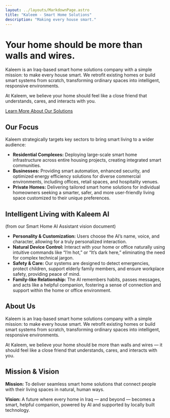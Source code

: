 ```yaml
---
layout: ../layouts/MarkdownPage.astro
title: "Kaleem - Smart Home Solutions"
description: "Making every house smart."
---
```


# Your home should be more than walls and wires.

Kaleem is an Iraq-based smart home solutions company with a simple mission: to make every house smart. We retrofit existing homes or build smart systems from scratch, transforming ordinary spaces into intelligent, responsive environments.

At Kaleem, we believe your home should feel like a close friend that understands, cares, and interacts with you.

[Learn More About Our Solutions](/solutions)

## Our Focus

Kaleem strategically targets key sectors to bring smart living to a wider audience:

*   **Residential Complexes:** Deploying large-scale smart home infrastructure across entire housing projects, creating integrated smart communities.
*   **Businesses:** Providing smart automation, enhanced security, and optimized energy efficiency solutions for diverse commercial environments, including offices, retail spaces, and hospitality venues.
*   **Private Homes:** Delivering tailored smart home solutions for individual homeowners seeking a smarter, safer, and more user-friendly living space customized to their unique preferences.

## Intelligent Living with Kaleem AI

(from our Smart Home AI Assistant vision document)

*   **Personality & Customization:** Users choose the AI’s name, voice, and character, allowing for a truly personalized interaction.
*   **Natural Device Control:** Interact with your home or office naturally using intuitive commands like “I’m hot,” or “It’s dark here,” eliminating the need for complex technical jargon.
*   **Safety & Care:** Our systems are designed to detect emergencies, protect children, support elderly family members, and ensure workplace safety, providing peace of mind.
*   **Family-like Relationship:** The AI remembers habits, passes messages, and acts like a helpful companion, fostering a sense of connection and support within the home or office environment.

## About Us
Kaleem is an Iraq-based smart home solutions company with a simple mission: to make every house smart. We retrofit existing homes or build smart systems from scratch, transforming ordinary spaces into intelligent, responsive environments.

At Kaleem, we believe your home should be more than walls and wires — it should feel like a close friend that understands, cares, and interacts with you.

## Mission & Vision
**Mission:** To deliver seamless smart home solutions that connect people with their living spaces in natural, human ways.

**Vision:** A future where every home in Iraq — and beyond — becomes a smart, helpful companion, powered by AI and supported by locally built technology.
